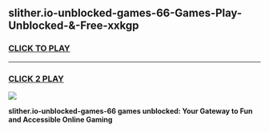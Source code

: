 
## slither.io-unblocked-games-66-Games-Play-Unblocked-&-Free-xxkgp
<h3>
<a href="https://premium76.site?title=slither.io-unblocked-games-66&ref=24A">CLICK TO PLAY</a></h3>
<hr>

<h3>
<a href="https://premium76.site?title=slither.io-unblocked-games-66&ref=24A">CLICK 2 PLAY</a>
  
</h3>

<a href="https://premium76.site?title=slither.io-unblocked-games-66&ref=24A"><img src="https://clearcache.store/games.png"></a>


**slither.io-unblocked-games-66 games unblocked: Your Gateway to Fun and Accessible Online Gaming**
